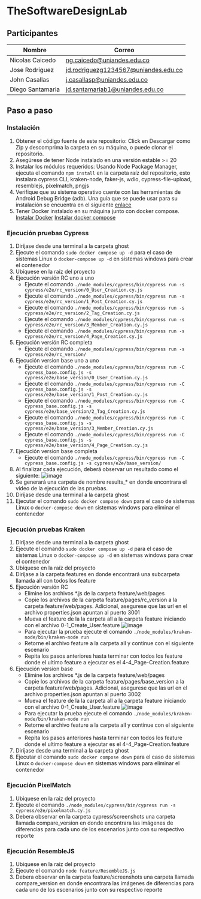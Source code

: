 # TheSoftwareDesignLab

## Participantes
Nombre | Correo
-------|--------
Nicolas Caicedo | ng.caicedo@uniandes.edu.co
Jose Rodriguez | jd.rodriguezg1234567@uniandes.edu.co
John Casallas | j.casallasp@uniandes.edu.co
Diego Santamaria | jd.santamariab1@uniandes.edu.co

## Paso a paso
### Instalación

  1. Obtener el código fuente de este repositorio: Click en Descargar como Zip y descomprima la carpeta en su máquina, o puede clonar el repositorio.
  2. Asegúrese de tener Node instalado en una versión estable >= 20
  3. Instalar los módulos requeridos: Usando Node Package Manager, ejecuta el comando `npm install` en la carpeta raíz del repositorio, esto instalara cypress CLI, kraken-node, faker-js, wdio, cypress-file-upload, resemblejs, pixelmatch, pngjs
  4. Verifique que su sistema operativo cuente con las herramientas de Android Debug Bridge (adb). Una guia que se puede usar para su instalación se encuentra en el siguiente [enlace](https://www.xda-developers.com/install-adb-windows-macos-linux/)
  5. Tener Docker instalado en su máquina junto con docker compose. [Instalar Docker](https://docs.docker.com/engine/install/) [Instalar docker compose](https://docs.docker.com/compose/install/)


### Ejecución pruebas Cypress
  1. Diríjase desde una terminal a la carpeta ghost
  2. Ejecute el comando `sudo docker compose up -d` para el caso de sistemas Linux o `docker-compose up -d` en sistemas windows para crear el contenedor
  3. Ubíquese en la raíz del proyecto
  4. Ejecución versión RC uno a uno
      * Ejecute el comando `./node_modules/cypress/bin/cypress run -s cypress/e2e/rc_version/0_User_Creation.cy.js`
      * Ejecute el comando `./node_modules/cypress/bin/cypress run -s cypress/e2e/rc_version/1_Post_Creation.cy.js`
      * Ejecute el comando `./node_modules/cypress/bin/cypress run -s cypress/e2e/rc_version/2_Tag_Creation.cy.js`
      * Ejecute el comando `./node_modules/cypress/bin/cypress run -s cypress/e2e/rc_version/3_Member_Creation.cy.js`
      * Ejecute el comando `./node_modules/cypress/bin/cypress run -s cypress/e2e/rc_version/4_Page_Creation.cy.js`
  5. Ejecución versión RC completa
      * Ejecute el comando `./node_modules/cypress/bin/cypress run -s cypress/e2e/rc_version/`
  6. Ejecución version base uno a uno
      * Ejecute el comando `./node_modules/cypress/bin/cypress run -C cypress_base.config.js -s cypress/e2e/base_version/0_User_Creation.cy.js`
      * Ejecute el comando `./node_modules/cypress/bin/cypress run -C cypress_base.config.js -s cypress/e2e/base_version/1_Post_Creation.cy.js`
      * Ejecute el comando `./node_modules/cypress/bin/cypress run -C cypress_base.config.js -s cypress/e2e/base_version/2_Tag_Creation.cy.js`
      * Ejecute el comando `./node_modules/cypress/bin/cypress run -C cypress_base.config.js -s cypress/e2e/base_version/3_Member_Creation.cy.js`
      * Ejecute el comando `./node_modules/cypress/bin/cypress run -C cypress_base.config.js -s cypress/e2e/base_version/4_Page_Creation.cy.js`
  7. Ejecución version base completa
      * Ejecute el comando `./node_modules/cypress/bin/cypress run -C cypress_base.config.js -s cypress/e2e/base_version/`
  8. Al finalizar cada ejecución, deberá observar un resultado como el siguiente: ![image](https://github.com/user-attachments/assets/fe9646c4-e495-47c3-a910-5ed70b93968e)
  9. Se generará una carpeta de nombre results_* en donde encontrara el video de la ejecución de las pruebas.
  10. Diríjase desde una terminal a la carpeta ghost
  11. Ejecutar el comando `sudo docker compose down` para el caso de sistemas Linux o `docker-compose down` en sistemas windows para eliminar el contenedor


### Ejecución pruebas Kraken

  1. Diríjase desde una terminal a la carpeta ghost
  2. Ejecute el comando `sudo docker compose up -d` para el caso de sistemas Linux o `docker-compose up -d` en sistemas windows para crear el contenedor
  3. Ubíquese en la raíz del proyecto
  4. Diríjase a la carpeta features en donde encontrará una subcarpeta llamada all con todos los feature
  5. Ejecución versión RC
     * Elimine los archivos *.js de la carpeta feature/web/pages
     * Copie los archivos de la carpeta feature/pages/rc_version a la carpeta feature/web/pages. Adicional, asegurese que las url en el archivo properties.json apuntan al puerto 3001
     * Mueva el feature de la la carpeta all a la carpeta feature iniciando con el archivo 0-1_Create_User.feature ![image](https://github.com/user-attachments/assets/0ee7a318-7332-47f1-b9ae-50aeeaa4427f)
     * Para ejecutar la prueba ejecute el comando `./node_modules/kraken-node/bin/kraken-node run`
     * Retorne el archivo feature a la carpeta all y continue con el siguiente escenario
     * Repita los pasos anteriores hasta terminar con todos los feature donde el ultimo feature a ejecutar es el 4-4_Page-Creation.feature
  5. Ejecución version base
     * Elimine los archivos *.js de la carpeta feature/web/pages
     * Copie los archivos de la carpeta feature/pages/base_version a la carpeta feature/web/pages. Adicional, asegurese que las url en el archivo properties.json apuntan al puerto 3002
     * Mueva el feature de la la carpeta all a la carpeta feature iniciando con el archivo 0-1_Create_User.feature ![image](https://github.com/user-attachments/assets/0ee7a318-7332-47f1-b9ae-50aeeaa4427f)
     * Para ejecutar la prueba ejecute el comando `./node_modules/kraken-node/bin/kraken-node run`
     * Retorne el archivo feature a la carpeta all y continue con el siguiente escenario
     * Repita los pasos anteriores hasta terminar con todos los feature donde el ultimo feature a ejecutar es el 4-4_Page-Creation.feature
  11. Diríjase desde una terminal a la carpeta ghost
  12. Ejecutar el comando `sudo docker compose down` para el caso de sistemas Linux o `docker-compose down` en sistemas windows para eliminar el contenedor

### Ejecución PixelMatch
1. Ubiquese en la raiz del proyecto
2. Ejecute el comando `./node_modules/cypress/bin/cypress run -s cypress/e2e/pixelmatch.cy.js`
3. Debera observar en la carpeta cypress/screenshots una carpeta llamada compare_version en donde encontrara las imágenes de diferencias para cada uno de los escenarios junto con su respectivo reporte

### Ejecución ResembleJS
1. Ubiquese en la raiz del proyecto
2. Ejecute el comando `node feature/ResembleJS.js`
3. Debera observar en la carpeta feature/screenshots una carpeta llamada compare_version en donde encontrara las imágenes de diferencias para cada uno de los escenarios junto con su respectivo reporte
